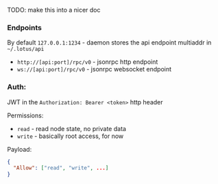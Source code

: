 TODO: make this into a nicer doc

### Endpoints

By default `127.0.0.1:1234` - daemon stores the api endpoint multiaddr in `~/.lotus/api`

* `http://[api:port]/rpc/v0` - jsonrpc http endpoint
* `ws://[api:port]/rpc/v0` - jsonrpc websocket endpoint

### Auth:

JWT in the `Authorization: Bearer <token>` http header

Permissions:
* `read` - read node state, no private data
* `write` - basically root access, for now

Payload:
```json
{
  "Allow": ["read", "write", ...]
}
```
